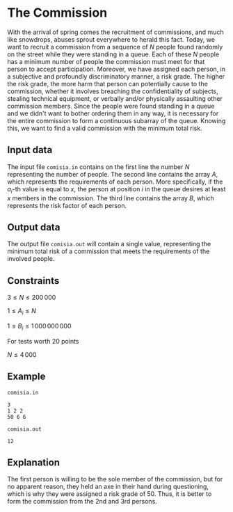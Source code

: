 # The Commission

With the arrival of spring comes the recruitment of commissions, and much like snowdrops, abuses sprout everywhere to herald this fact. Today, we want to recruit a commission from a sequence of $N$ people found randomly on the street while they were standing in a queue. Each of these $N$ people has a minimum number of people the commission must meet for that person to accept participation. Moreover, we have assigned each person, in a subjective and profoundly discriminatory manner, a risk grade. The higher the risk grade, the more harm that person can potentially cause to the commission, whether it involves breaching the confidentiality of subjects, stealing technical equipment, or verbally and/or physically assaulting other commission members. Since the people were found standing in a queue and we didn't want to bother ordering them in any way, it is necessary for the entire commission to form a continuous subarray of the queue. Knowing this, we want to find a valid commission with the minimum total risk.

## Input data

The input file `comisia.in` contains on the first line the number $N$ representing the number of people. The second line contains the array $A$, which represents the requirements of each person. More specifically, if the $a_i$-th value is equal to $x$, the person at position $i$ in the queue desires at least $x$ members in the commission. The third line contains the array $B$, which represents the risk factor of each person.

## Output data

The output file `comisia.out` will contain a single value, representing the minimum total risk of a commission that meets the requirements of the involved people.

## Constraints

$3 \leq N \leq 200\,000$

$1 \leq A_i \leq N$

$1 \leq B_i \leq 1\,000\,000\,000$

For tests worth 20 points

$N \leq 4\,000$

## Example

`comisia.in`
```
3
1 2 2
50 6 6
```

`comisia.out`
```
12
```

## Explanation

The first person is willing to be the sole member of the commission, but for no apparent reason, they held an axe in their hand during questioning, which is why they were assigned a risk grade of $50$. Thus, it is better to form the commission from the 2nd and 3rd persons.